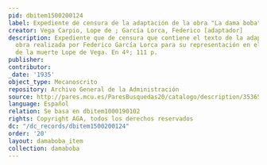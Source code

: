```yaml
---
pid: dbitem1500200124
label: Expediente de censura de la adaptación de la obra "La dama boba"
creator: Vega Carpio, Lope de ; García Lorca, Federico [adaptador]
description: Expediente que de censura que contiene el texto de la adaptación de la
  obra realizada por Federico García Lorca para su representación en el tricentenario
  de la muerte Lope de Vega. En 4º; 111 p.
publisher:
contributor:
_date: '1935'
object_type: Mecanoscrito
repository: Archivo General de la Administración
source: http://pares.mcu.es/ParesBusquedas20/catalogo/description/3536579
language: Español
relation: Se basa en dbitem1000190102
rights: Copyright AGA, todos los derechos reservados
dc: "/dc_records/dbitem1500200124"
order: '20'
layout: damaboba_item
collection: damaboba
---
```

